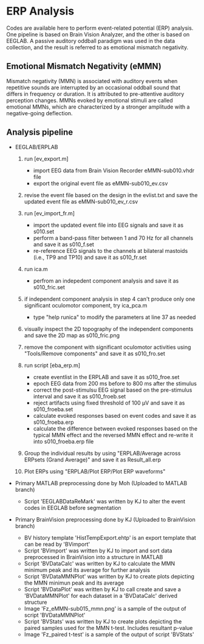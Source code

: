 # ERP Analysis
Codes are available here to perform event-related potential (ERP) analysis. One pipeline is based on Brain Vision Analyzer, and the other is based on EEGLAB. A passive auditory oddball paradigm was used in the data collection, and the result is referred to as emotional mismatch negativity.

## Emotional Mismatch Negativity (eMMN)
Mismatch negativity (MMN) is associated with auditory events when repetitive sounds are interrupted by an occasional oddball sound that differs in frequency or duration. It is attributed to pre-attentive auditory perception changes. MMNs evoked by emotional stimuli are called emotional MMNs, which are characterized by a stronger amplitude with a negative-going deflection.

## Analysis pipeline
- EEGLAB/ERPLAB
  1. run [ev_export.m]
     - import EEG data from Brain Vision Recorder eMMN-sub010.vhdr file
     - export the original event file as eMMN-sub010_ev.csv
    
  2. revise the event file based on the design in the evlist.txt and save the updated event file as eMMN-sub010_ev_r.csv
  
  3. run [ev_import_fr.m]
      - import the updated event file into EEG signals and save it as s010.set
      - perform a band-pass filter between 1 and 70 Hz for all channels and save it as s010_f.set
      - re-reference EEG signals to the channels at bilateral mastoids (i.e., TP9 and TP10) and save it as s010_fr.set
    
  4. run ica.m
      - perfrom an indepedent component analysis and save it as s010_fric.set
    
  5. if independent component analysis in step 4 can't produce only one significant oculomotor component, try ica_pca.m 
      - type "help runica" to modify the parameters at line 37 as needed
    
  6. visually inspect the 2D topography of the independent components and save the 2D map as s010_fric.png
  
  7. remove the component with significant oculomotor activities using "Tools/Remove components" and save it as s010_fro.set
  
  8. run script [eba_erp.m]
      - create eventlist in the ERPLAB and save it as s010_froe.set
      - epoch EEG data from 200 ms before to 800 ms after the stimulus
      - correct the post-stimulsu EEG signal based on the pre-stimulus interval and save it as s010_froeb.set
      - reject artifacts using fixed threshold of 100 µV and save it as s010_froeba.set
      - calculate evoked responses based on event codes and save it as s010_froeba.erp
      - calculate the difference between evoked responses based on the typical MMN effect and the reversed MMN effect and re-write it into s010_froeba.erp file
    
  9. Group the individual results by using "ERPLAB/Average across ERPsets (Grand Average)" and save it as Result_all.erp
  
  10. Plot ERPs using "ERPLAB/Plot ERP/Plot ERP waveforms"
  
   

- Primary MATLAB preprocessing done by Moh (Uploaded to MATLAB branch) 
  - Script 'EEGLABDataReMark' was written by KJ to alter the event codes in EEGLAB before segmentation



- Primary BrainVision preprocessing done by KJ (Uploaded to BrainVision branch)
  - BV history template 'HistTempExport.ehtp' is an export template that can be read by 'BVimport'
  - Script 'BVimport' was written by KJ to import and sort data preprocessed in BrainVision into a structure in MATLAB
  - Script 'BVDataCalc' was written by KJ to calculate the MMN minimum peak and its average for further analysis
  - Script 'BVDataMMNPlot' was written by KJ to create plots depicting the MMN minimun peak and its average
  - Script 'BVDataPlot' was written by KJ to call create and save a 'BVDataMMNPlot' for each dataset in a 'BVDataCalc' derived structure
  - Image 'Fz_eMMN-sub015_mmn.png' is a sample of the output of script 'BVDataMMNPlot'
  - Script 'BVStats' was written by KJ to create plots depicting the paired samples used for the MMN t-test. Includes resultant p-value
  - Image 'Fz_paired t-test' is a sample of the output of script 'BVStats'
